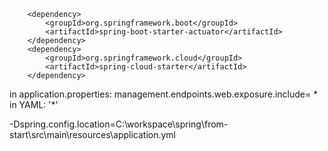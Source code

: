 		<dependency>
			<groupId>org.springframework.boot</groupId>
			<artifactId>spring-boot-starter-actuator</artifactId>
		</dependency>
		<dependency>
			<groupId>org.springframework.cloud</groupId>
			<artifactId>spring-cloud-starter</artifactId>
		</dependency>


in application.properties:
management.endpoints.web.exposure.include= *
in YAML: '*'


-Dspring.config.location=C:\workspace\spring\from-start\src\main\resources\application.yml